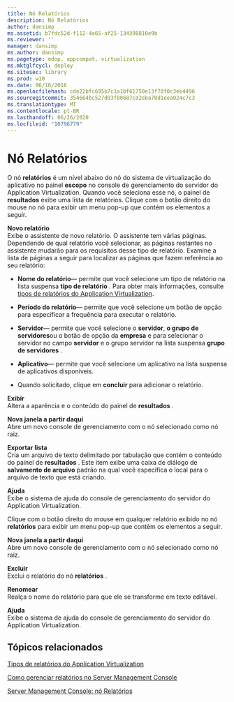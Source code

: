 ```yaml
---
title: Nó Relatórios
description: Nó Relatórios
author: dansimp
ms.assetid: b7fdc52d-f112-4a65-af25-134398810e9b
ms.reviewer: ''
manager: dansimp
ms.author: dansimp
ms.pagetype: mdop, appcompat, virtualization
ms.mktglfcycl: deploy
ms.sitesec: library
ms.prod: w10
ms.date: 06/16/2016
ms.openlocfilehash: cde22bfc695b7c1a1bf61750e13f70f0c3eb4496
ms.sourcegitcommit: 354664bc527d93f80687cd2eba70d1eea024c7c3
ms.translationtype: MT
ms.contentlocale: pt-BR
ms.lasthandoff: 06/26/2020
ms.locfileid: "10796779"
---
```

# Nó Relatórios


O nó **relatórios** é um nível abaixo do nó do sistema de virtualização do aplicativo no painel **escopo** no console de gerenciamento do servidor do Application Virtualization. Quando você seleciona esse nó, o painel de **resultados** exibe uma lista de relatórios. Clique com o botão direito do mouse no nó para exibir um menu pop-up que contém os elementos a seguir.

<a href="" id="new-report"></a>**Novo relatório**  
Exibe o assistente de novo relatório. O assistente tem várias páginas. Dependendo de qual relatório você selecionar, as páginas restantes no assistente mudarão para os requisitos desse tipo de relatório. Examine a lista de páginas a seguir para localizar as páginas que fazem referência ao seu relatório:

-   **Nome do relatório**— permite que você selecione um tipo de relatório na lista suspensa **tipo de relatório** . Para obter mais informações, consulte [tipos de relatórios do Application Virtualization](application-virtualization-report-types.md).

-   **Período do relatório**— permite que você selecione um botão de opção para especificar a frequência para executar o relatório.

-   **Servidor**— permite que você selecione o **servidor**, **o grupo de servidores**ou o botão de opção da **empresa** e para selecionar o servidor no campo **servidor** e o grupo servidor na lista suspensa **grupo de servidores** .

-   **Aplicativo**— permite que você selecione um aplicativo na lista suspensa de aplicativos disponíveis.

-   Quando solicitado, clique em **concluir** para adicionar o relatório.

<a href="" id="view"></a>**Exibir**  
Altera a aparência e o conteúdo do painel de **resultados** .

<a href="" id="new-window-from-here"></a>**Nova janela a partir daqui**  
Abre um novo console de gerenciamento com o nó selecionado como nó raiz.

<a href="" id="export-list"></a>**Exportar lista**  
Cria um arquivo de texto delimitado por tabulação que contém o conteúdo do painel de **resultados** . Este item exibe uma caixa de diálogo de **salvamento de arquivo** padrão na qual você especifica o local para o arquivo de texto que está criando.

<a href="" id="help"></a>**Ajuda**  
Exibe o sistema de ajuda do console de gerenciamento do servidor do Application Virtualization.

Clique com o botão direito do mouse em qualquer relatório exibido no nó **relatórios** para exibir um menu pop-up que contém os elementos a seguir.

<a href="" id="new-window-from-here"></a>**Nova janela a partir daqui**  
Abre um novo console de gerenciamento com o nó selecionado como nó raiz.

<a href="" id="delete"></a>**Excluir**  
Exclui o relatório do nó **relatórios** .

<a href="" id="rename"></a>**Renomear**  
Realça o nome do relatório para que ele se transforme em texto editável.

<a href="" id="help"></a>**Ajuda**  
Exibe o sistema de ajuda do console de gerenciamento do servidor do Application Virtualization.

## Tópicos relacionados


[Tipos de relatórios do Application Virtualization](application-virtualization-report-types.md)

[Como gerenciar relatórios no Server Management Console](how-to-manage-reports-in-the-server-management-console.md)

[Server Management Console: nó Relatórios](server-management-console-reports-node.md)

 

 





